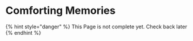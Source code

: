 # Comforting Memories

{% hint style="danger" %}
This Page is not complete yet. Check back later
{% endhint %}

<figure><img src="https://github.com/user-attachments/assets/37edc41b-1fc8-4277-aa04-d483d4af7c5a" alt=""><figcaption></figcaption></figure>
